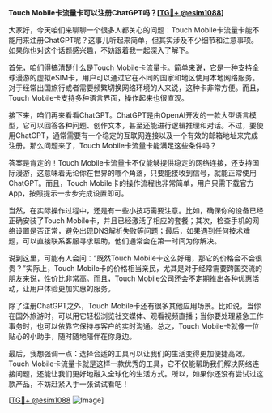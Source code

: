 **Touch Mobile卡流量卡可以注册ChatGPT吗？[[TG💪+ @esim1088](https://t.me/s/esim1088)]**

大家好，今天咱们来聊聊一个很多人都关心的问题：Touch Mobile卡流量卡能不能用来注册ChatGPT呢？这事儿听起来简单，但其实涉及不少细节和注意事项。如果你也对这个话题感兴趣，不妨跟着我一起深入了解下。

首先，咱们得搞清楚什么是Touch Mobile卡流量卡。简单来说，它是一种支持全球漫游的虚拟eSIM卡，用户可以通过它在不同的国家和地区使用本地网络服务。对于经常出国旅行或者需要频繁切换网络环境的人来说，这种卡非常方便。而且，Touch Mobile卡支持多种语言界面，操作起来也很直观。

接下来，咱们再来看看ChatGPT。ChatGPT是由OpenAI开发的一款大型语言模型，它可以回答各种问题、创作文本，甚至还能进行逻辑推理和对话。不过，要使用ChatGPT，通常需要有一个稳定的互联网连接以及一个有效的邮箱地址来完成注册。那么问题来了，Touch Mobile卡流量卡能满足这些条件吗？

答案是肯定的！Touch Mobile卡流量卡不仅能够提供稳定的网络连接，还支持国际漫游，这意味着无论你在世界的哪个角落，只要能接收到信号，就能正常使用ChatGPT。而且，Touch Mobile卡的操作流程也非常简单，用户只需下载官方App，按照提示一步步完成设置即可。

当然，在实际操作过程中，还是有一些小技巧需要注意。比如，确保你的设备已经正确安装了Touch Mobile卡，并且已经激活了相应的套餐；其次，检查手机的网络设置是否正常，避免出现DNS解析失败等问题；最后，如果遇到任何技术难题，可以直接联系客服寻求帮助，他们通常会在第一时间为你解决。

说到这里，可能有人会问：“既然Touch Mobile卡这么好用，那它的价格会不会很贵？”实际上，Touch Mobile卡的价格相当亲民，尤其是对于经常需要跨国交流的朋友来说，性价比非常高。而且，Touch Mobile公司还会不定期推出各种优惠活动，让用户体验更加实惠的服务。

除了注册ChatGPT之外，Touch Mobile卡还有很多其他应用场景。比如说，当你在国外旅游时，可以用它轻松浏览社交媒体、观看视频直播；当你要处理紧急工作事务时，也可以依靠它保持与客户的实时沟通。总之，Touch Mobile卡就像一位贴心的小助手，随时随地陪伴在你身边。

最后，我想强调一点：选择合适的工具可以让我们的生活变得更加便捷高效。Touch Mobile卡流量卡就是这样一款优秀的工具，它不仅能帮助我们解决网络连接问题，还能让我们更好地融入全球化的生活方式。所以，如果你还没有尝试过这款产品，不妨赶紧入手一张试试看吧！

[[TG💪+ @esim1088](https://t.me/s/esim1088) ![Image](https://i.postimg.cc/4NQfJmqS/Snipaste-2025-05-13-00-14-12.png)]